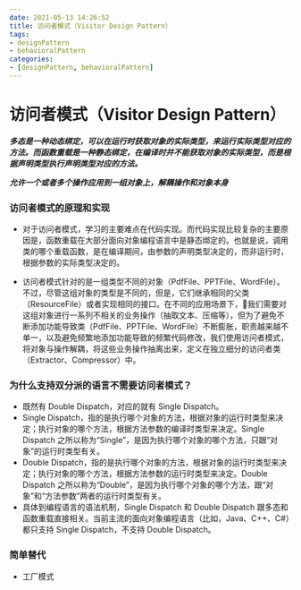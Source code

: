 ```yaml
---
date: 2021-05-13 14:26:52
title: 访问者模式（Visitor Design Pattern）
tags:
- designPattern
- behavioralPattern
categories:
- [designPattern, behavioralPattern]
---
```


# 访问者模式（Visitor Design Pattern）

***多态是一种动态绑定，可以在运行时获取对象的实际类型，来运行实际类型对应的方法。而函数重载是一种静态绑定，在编译时并不能获取对象的实际类型，而是根据声明类型执行声明类型对应的方法。***

***允许一个或者多个操作应用到一组对象上，解耦操作和对象本身***

### 访问者模式的原理和实现

- 对于访问者模式，学习的主要难点在代码实现。而代码实现比较复杂的主要原因是，函数重载在大部分面向对象编程语言中是静态绑定的。也就是说，调用类的哪个重载函数，是在编译期间，由参数的声明类型决定的，而非运行时，根据参数的实际类型决定的。

- 访问者模式针对的是一组类型不同的对象（PdfFile、PPTFile、WordFile）。不过，尽管这组对象的类型是不同的，但是，它们继承相同的父类（ResourceFile）或者实现相同的接口。在不同的应用场景下，我们需要对这组对象进行一系列不相关的业务操作（抽取文本、压缩等），但为了避免不断添加功能导致类（PdfFile、PPTFile、WordFile）不断膨胀，职责越来越不单一，以及避免频繁地添加功能导致的频繁代码修改，我们使用访问者模式，将对象与操作解耦，将这些业务操作抽离出来，定义在独立细分的访问者类（Extractor、Compressor）中。

### 为什么支持双分派的语言不需要访问者模式？

- 既然有 Double Dispatch，对应的就有 Single Dispatch。
-  Single Dispatch，指的是执行哪个对象的方法，根据对象的运行时类型来决定；执行对象的哪个方法，根据方法参数的编译时类型来决定。Single Dispatch 之所以称为“Single”，是因为执行哪个对象的哪个方法，只跟“对象”的运行时类型有关。
-  Double Dispatch，指的是执行哪个对象的方法，根据对象的运行时类型来决定；执行对象的哪个方法，根据方法参数的运行时类型来决定。Double Dispatch 之所以称为“Double”，是因为执行哪个对象的哪个方法，跟“对象”和“方法参数”两者的运行时类型有关。
- 具体到编程语言的语法机制，Single Dispatch 和 Double Dispatch 跟多态和函数重载直接相关。当前主流的面向对象编程语言（比如，Java、C++、C#）都只支持 Single Dispatch，不支持 Double Dispatch。

### 简单替代

- 工厂模式